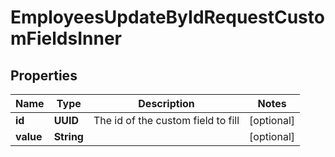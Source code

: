 

# EmployeesUpdateByIdRequestCustomFieldsInner


## Properties

| Name | Type | Description | Notes |
|------------ | ------------- | ------------- | -------------|
|**id** | **UUID** | The id of the custom field to fill |  [optional] |
|**value** | **String** |  |  [optional] |



